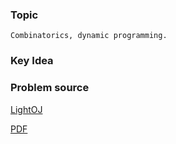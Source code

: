 
### Topic

    Combinatorics, dynamic programming.


### Key Idea



### Problem source

[LightOJ](http://lightoj.com/volume_showproblem.php?problem=1095)

[PDF](http://lightoj.com/volume_showproblem.php?problem=1095&language=english&type=pdf)

